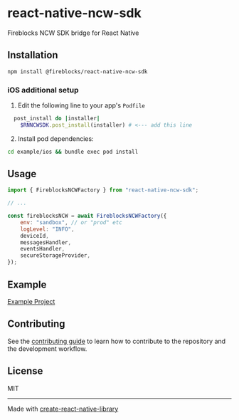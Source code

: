 # react-native-ncw-sdk

Fireblocks NCW SDK bridge for React Native

## Installation

```sh
npm install @fireblocks/react-native-ncw-sdk
```

### iOS additional setup
1. Edit the following line to your app's `Podfile`

```rb
  post_install do |installer|
    $RNNCWSDK.post_install(installer) # <--- add this line
```

2. Install pod dependencies:

```sh
cd example/ios && bundle exec pod install
```


## Usage


```js
import { FireblocksNCWFactory } from "react-native-ncw-sdk";

// ...

const fireblocksNCW = await FireblocksNCWFactory({
    env: "sandbox", // or "prod" etc
    logLevel: "INFO",
    deviceId,
    messagesHandler,
    eventsHandler,
    secureStorageProvider,
});
```

## Example
[Example Project](example)

## Contributing

See the [contributing guide](CONTRIBUTING.md) to learn how to contribute to the repository and the development workflow.

## License

MIT

---

Made with [create-react-native-library](https://github.com/callstack/react-native-builder-bob)
